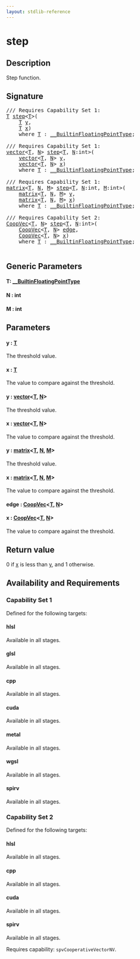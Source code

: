```yaml
---
layout: stdlib-reference
---
```


# step

## Description

Step function.



## Signature 

<pre>
/// Requires Capability Set 1:
<a href="step#typeparam-T" class="code_type">T</a> <a href="step">step</a>&lt;<a href="step#typeparam-T" class="code_type">T</a>&gt;(
    <a href="step#typeparam-T" class="code_type">T</a> <a href="step#decl-y" class="code_param">y</a>,
    <a href="step#typeparam-T" class="code_type">T</a> <a href="step#decl-x" class="code_param">x</a>)
    <span class='code_keyword'>where</span> <a href="step#typeparam-T" class="code_type">T</a> : <a href="../interfaces/0_builtinfloatingpointtype-029hm/index" class="code_type">__BuiltinFloatingPointType</a>;

/// Requires Capability Set 1:
<a href="../types/vector/index" class="code_type">vector</a>&lt;<a href="step#typeparam-T" class="code_type">T</a>, <a href="step#decl-N" class="code_var">N</a>&gt; <a href="step">step</a>&lt;<a href="step#typeparam-T" class="code_type">T</a>, <a href="step#decl-N" class="code_var">N</a>:<span class="code_keyword">int</span>&gt;(
    <a href="../types/vector/index" class="code_type">vector</a>&lt;<a href="step#typeparam-T" class="code_type">T</a>, <a href="step#decl-N" class="code_var">N</a>&gt; <a href="step#decl-y" class="code_param">y</a>,
    <a href="../types/vector/index" class="code_type">vector</a>&lt;<a href="step#typeparam-T" class="code_type">T</a>, <a href="step#decl-N" class="code_var">N</a>&gt; <a href="step#decl-x" class="code_param">x</a>)
    <span class='code_keyword'>where</span> <a href="step#typeparam-T" class="code_type">T</a> : <a href="../interfaces/0_builtinfloatingpointtype-029hm/index" class="code_type">__BuiltinFloatingPointType</a>;

/// Requires Capability Set 1:
<a href="../types/matrix/index" class="code_type">matrix</a>&lt;<a href="step#typeparam-T" class="code_type">T</a>, <a href="step#decl-N" class="code_var">N</a>, <a href="step#decl-M" class="code_var">M</a>&gt; <a href="step">step</a>&lt;<a href="step#typeparam-T" class="code_type">T</a>, <a href="step#decl-N" class="code_var">N</a>:<span class="code_keyword">int</span>, <a href="step#decl-M" class="code_var">M</a>:<span class="code_keyword">int</span>&gt;(
    <a href="../types/matrix/index" class="code_type">matrix</a>&lt;<a href="step#typeparam-T" class="code_type">T</a>, <a href="step#decl-N" class="code_var">N</a>, <a href="step#decl-M" class="code_var">M</a>&gt; <a href="step#decl-y" class="code_param">y</a>,
    <a href="../types/matrix/index" class="code_type">matrix</a>&lt;<a href="step#typeparam-T" class="code_type">T</a>, <a href="step#decl-N" class="code_var">N</a>, <a href="step#decl-M" class="code_var">M</a>&gt; <a href="step#decl-x" class="code_param">x</a>)
    <span class='code_keyword'>where</span> <a href="step#typeparam-T" class="code_type">T</a> : <a href="../interfaces/0_builtinfloatingpointtype-029hm/index" class="code_type">__BuiltinFloatingPointType</a>;

/// Requires Capability Set 2:
<a href="../types/coopvec-04/index" class="code_type">CoopVec</a>&lt;<a href="step#typeparam-T" class="code_type">T</a>, <a href="step#decl-N" class="code_var">N</a>&gt; <a href="step">step</a>&lt;<a href="step#typeparam-T" class="code_type">T</a>, <a href="step#decl-N" class="code_var">N</a>:<span class="code_keyword">int</span>&gt;(
    <a href="../types/coopvec-04/index" class="code_type">CoopVec</a>&lt;<a href="step#typeparam-T" class="code_type">T</a>, <a href="step#decl-N" class="code_var">N</a>&gt; <a href="step#decl-edge" class="code_param">edge</a>,
    <a href="../types/coopvec-04/index" class="code_type">CoopVec</a>&lt;<a href="step#typeparam-T" class="code_type">T</a>, <a href="step#decl-N" class="code_var">N</a>&gt; <a href="step#decl-x" class="code_param">x</a>)
    <span class='code_keyword'>where</span> <a href="step#typeparam-T" class="code_type">T</a> : <a href="../interfaces/0_builtinfloatingpointtype-029hm/index" class="code_type">__BuiltinFloatingPointType</a>;

</pre>

## Generic Parameters

####  <a id="typeparam-T"></a>T: [\_\_BuiltinFloatingPointType](../interfaces/0_builtinfloatingpointtype-029hm/index)
####  <a id="decl-N"></a>N  : int
####  <a id="decl-M"></a>M  : int

## Parameters

####  <a id="decl-y"></a>y  : [T](step#typeparam-T)
The threshold value.

####  <a id="decl-x"></a>x  : [T](step#typeparam-T)
The value to compare against the threshold.

####  <a id="decl-y"></a>y  : [vector](../types/vector/index)\<[T](../types/vector/index#typeparam-T), [N](../types/vector/index#decl-N)\>
The threshold value.

####  <a id="decl-x"></a>x  : [vector](../types/vector/index)\<[T](../types/vector/index#typeparam-T), [N](../types/vector/index#decl-N)\>
The value to compare against the threshold.

####  <a id="decl-y"></a>y  : [matrix](../types/matrix/index)\<[T](), [N](../types/matrix/index#decl-N), [M](../types/matrix/index#decl-M)\>
The threshold value.

####  <a id="decl-x"></a>x  : [matrix](../types/matrix/index)\<[T](), [N](../types/matrix/index#decl-N), [M](../types/matrix/index#decl-M)\>
The value to compare against the threshold.

####  <a id="decl-edge"></a>edge  : [CoopVec](../types/coopvec-04/index)\<[T](../types/coopvec-04/index#typeparam-T), [N](../types/coopvec-04/index#decl-N)\>
####  <a id="decl-x"></a>x  : [CoopVec](../types/coopvec-04/index)\<[T](../types/coopvec-04/index#typeparam-T), [N](../types/coopvec-04/index#decl-N)\>
The value to compare against the threshold.


## Return value
0 if <span class='code'><a href="step#decl-x" class="code_param">x</a></span> is less than <span class='code'><a href="step#decl-y" class="code_param">y</a></span>, and 1 otherwise.


## Availability and Requirements

### Capability Set 1

Defined for the following targets:

#### hlsl
Available in all stages.

#### glsl
Available in all stages.

#### cpp
Available in all stages.

#### cuda
Available in all stages.

#### metal
Available in all stages.

#### wgsl
Available in all stages.

#### spirv
Available in all stages.


### Capability Set 2

Defined for the following targets:

#### hlsl
Available in all stages.

#### cpp
Available in all stages.

#### cuda
Available in all stages.

#### spirv
Available in all stages.

Requires capability: `spvCooperativeVectorNV`.


